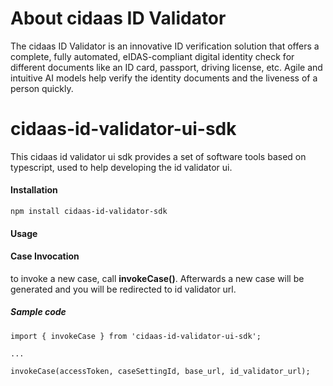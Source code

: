 # About cidaas ID Validator

The cidaas ID Validator is an innovative ID verification solution that offers a complete, fully automated, eIDAS-compliant digital identity check for different documents like an ID card, passport, driving license, etc. Agile and intuitive AI models help verify the identity documents and the liveness of a person quickly.

# cidaas-id-validator-ui-sdk

This cidaas id validator ui sdk provides a set of software tools based on typescript, used to help developing the id validator ui.

#### Installation

```
npm install cidaas-id-validator-sdk
```

#### Usage

#### Case Invocation

to invoke a new case, call **invokeCase()**. Afterwards a new case will be generated and you will be redirected to id validator url.

##### Sample code
```
import { invokeCase } from 'cidaas-id-validator-ui-sdk';

...

invokeCase(accessToken, caseSettingId, base_url, id_validator_url);
```
